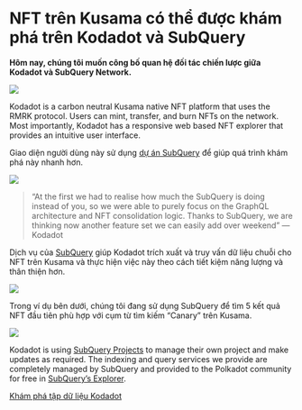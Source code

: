 # NFT trên Kusama có thể được khám phá trên Kodadot và SubQuery

**Hôm nay, chúng tôi muốn công bố quan hệ đối tác chiến lược giữa Kodadot và SubQuery Network.**

![](https://miro.medium.com/max/1400/1*Y4kdG9uEoxrySzb19QKxPg.gif)

Kodadot is a carbon neutral Kusama native NFT platform that uses the RMRK protocol. Users can mint, transfer, and burn NFTs on the network. Most importantly, Kodadot has a responsive web based NFT explorer that provides an intuitive user interface.

Giao diện người dùng này sử dụng [dự án SubQuery](https://explorer.subquery.network/subquery/vikiival/magick) để giúp quá trình khám phá này nhanh hơn.

![](https://miro.medium.com/max/1400/0*3TdpXjj1iwGNdA3n)

> “At the first we had to realise how much the SubQuery is doing instead of you, so we were able to purely focus on the GraphQL architecture and NFT consolidation logic. Thanks to SubQuery, we are thinking now another feature set we can easily add over weekend” — Kodadot

Dịch vụ của [SubQuery](https://subquery.network/) giúp Kodadot trích xuất và truy vấn dữ liệu chuỗi cho NFT trên Kusama và thực hiện việc này theo cách tiết kiệm năng lượng và thân thiện hơn.

![](https://miro.medium.com/max/1400/0*AocvCHVWMsGtH1Oz)

Trong ví dụ bên dưới, chúng tôi đang sử dụng SubQuery để tìm 5 kết quả NFT đầu tiên phù hợp với cụm từ tìm kiếm “Canary” trên Kusama.

![](https://miro.medium.com/max/1400/0*QTzLpC0D-pYWDngZ)

Kodadot is using [SubQuery Projects](https://project.subquery.network/) to manage their own project and make updates as required. The indexing and query services we provide are completely managed by SubQuery and provided to the Polkadot community for free in [SubQuery’s Explorer](https://explorer.subquery.network/).

[Khám phá tập dữ liệu Kodadot](https://explorer.subquery.network/subquery/vikiival/magick)